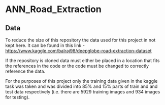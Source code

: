 # ANN_Road_Extraction

## Data

To reduce the size of this repository the data used for this project in not kept here.
It can be found in this link - https://www.kaggle.com/balraj98/deepglobe-road-extraction-dataset

If the repository is cloned data must either be placed in a location that fits the references in the code or the code must be changed to correctly reference the data.

For the purposes of this project only the training data given in the kaggle task was taken and was divided into 85% and 15% parts of train and and test data respectively (i.e. there are 5929 training images and 934 images for testing).
